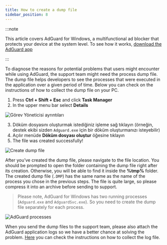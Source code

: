 ```yaml
---
title: How to create a dump file
sidebar_position: 8
---
```


:::note

This article covers AdGuard for Windows, a multifunctional ad blocker that protects your device at the system level. To see how it works, [download the AdGuard app](https://adguard.com/download.html?auto=true)

:::

To diagnose the reasons for potential problems that users might encounter while using AdGuard, the support team might need the process dump file. The dump file helps developers to see the processes that were executed in the application over a given period of time. Below you can check on the instructions of how to collect the dump file on your PC.

1. Press **Ctrl + Shift + Esc** and click **Task Manager**
2. In the upper menu bar select **Details**

![Görev Yöneticisi ayrıntıları](https://cdn.adtidy.org/public/Adguard/kb/Windows_dump/details_en.png)

3. Döküm dosyasını oluşturmak istediğiniz işleme sağ tıklayın (örneğin, destek ekibi sizden `Adguard.exe` için bir döküm oluşturmanızı isteyebilir)
4. Açılır menüde **Döküm dosyası oluştur** öğesine tıklayın
5. The file was created successfully!

![Create dump file](https://cdn.adtidy.org/public/Adguard/kb/Windows_dump/create_dump_file_en.png)

After you’ve created the dump file, please navigate to the file location. You should be prompted to open the folder containing the dump file right after its creation. Otherwise, you will be able to find it inside the **%tmp%** folder. The created dump file (`.DMP`) has the same name as the name of the process you chose in the previous steps. The file is quite large, so please compress it into an archive before sending to support.

> Please note, AdGuard for Windows has two running processes (`Adguard.exe` and `AdguardSvc.exe`). So you need to create the dump file separately for each process.

![AdGuard processes](https://cdn.adtidy.org/public/Adguard/kb/Windows_dump/processes_en.png)

When you send the dump files to the support team, please also attach the AdGuard application logs so we have a better chance at solving the problem. [Here](../adguard-logs) you can check the instructions on how to collect the log file.
